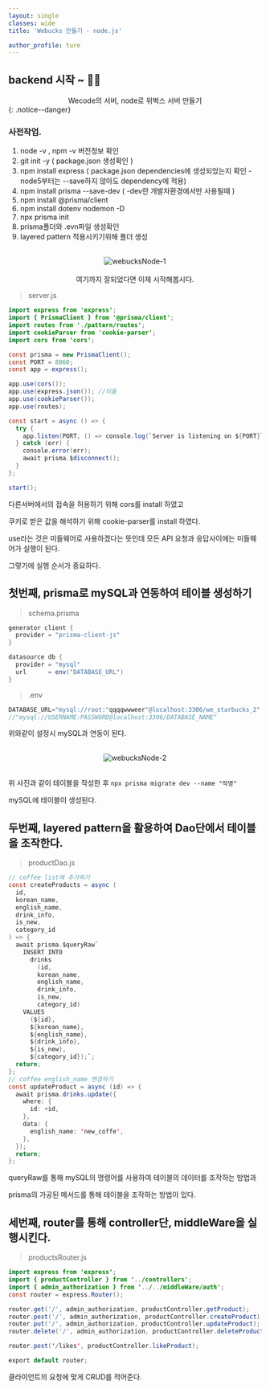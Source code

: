 ```yaml
---
layout: single
classes: wide
title: 'Webucks 만들기 - node.js'

author_profile: ture
---
```


## backend 시작 ~ 🧑‍💻

<center>Wecode의 서버, node로 위벅스 서버 만들기</center>
{: .notice--danger}

### 사전작업.

1. node -v , npm -v 버전정보 확인
2. git init -y ( package.json 생성확인 )
3. npm install express ( package.json dependencies에 생성되었는지 확인 - node5부터는 --save하지 않아도 dependency에 적용)
4. npm install prisma --save-dev ( -dev란 개발자환경에서만 사용될때 )
5. npm install @prisma/client
6. npm install dotenv nodemon -D
7. npx prisma init
8. prisma폴더와 .evn파일 생성확인
9. layered pattern 적용시키기위해 폴더 생성

<br>
<center><img src="../images/2021-10-27-first/webucksNode-1.png" alt="webucksNode-1"  /></center>
<br>

<center>여기까지 잘되었다면 이제 시작해봅시다.</center>

> server.js

```java
import express from 'express';
import { PrismaClient } from '@prisma/client';
import routes from './pattern/routes';
import cookieParser from 'cookie-parser';
import cors from 'cors';

const prisma = new PrismaClient();
const PORT = 8060;
const app = express();

app.use(cors());
app.use(express.json()); //미들
app.use(cookieParser());
app.use(routes);

const start = async () => {
  try {
    app.listen(PORT, () => console.log(`Server is listening on ${PORT}`));
  } catch (err) {
    console.error(err);
    await prisma.$disconnect();
  }
};

start();
```

다른서버에서의 접속을 허용하기 위해 cors를 install 하였고

쿠키로 받은 값을 해석하기 위해 cookie-parser를 install 하였다.

use라는 것은 미들웨어로 사용하겠다는 뜻인데 모든 API 요청과 응답사이에는 미들웨어가 실행이 된다.

그렇기에 실행 순서가 중요하다.

## 첫번째, prisma로 mySQL과 연동하여 테이블 생성하기

> schema.prisma

```java
generator client {
  provider = "prisma-client-js"
}

datasource db {
  provider = "mysql"
  url      = env("DATABASE_URL")
}
```

> .env

```java
DATABASE_URL="mysql://root:"qqqqwwweer"@localhost:3306/we_starbucks_2"
//"mysql://USERNAME:PASSWORD@localhost:3306/DATABASE_NAME"
```

위와같이 설정시 mySQL과 연동이 된다.

<br>
<center><img src="../images/2021-10-27-first/webucksNode-2.png" alt="webucksNode-2"  /></center>
<br>

위 사진과 같이 테이블을 작성한 후 `npx prisma migrate dev --name "작명"`

mySQL에 테이블이 생성된다.

## 두번째, layered pattern을 활용하여 Dao단에서 테이블을 조작한다.

> productDao.js

```java
// coffee list에 추가하기
const createProducts = async (
  id,
  korean_name,
  english_name,
  drink_info,
  is_new,
  category_id
) => {
  await prisma.$queryRaw`
    INSERT INTO
      drinks
        (id,
        korean_name,
        english_name,
        drink_info,
        is_new,
        category_id)
    VALUES
      (${id},
      ${korean_name},
      ${english_name},
      ${drink_info},
      ${is_new},
      ${category_id});`;
  return;
};
// coffee english_name 변경하기
const updateProduct = async (id) => {
  await prisma.drinks.update({
    where: {
      id: +id,
    },
    data: {
      english_name: 'new_coffe',
    },
  });
  return;
};
```

queryRaw를 통해 mySQL의 명령어를 사용하여 테이블의 데이터를 조작하는 방법과

prisma의 가공된 메서드를 통해 테이블을 조작하는 방법이 있다.

## 세번째, router를 통해 controller단, middleWare을 실행시킨다.

> productsRouter.js

```java
import express from 'express';
import { productController } from '../controllers';
import { admin_authorization } from '../../middleWare/auth';
const router = express.Router();

router.get('/', admin_authorization, productController.getProduct);
router.post('/', admin_authorization, productController.createProduct);
router.put('/', admin_authorization, productController.updateProduct);
router.delete('/', admin_authorization, productController.deleteProduct);

router.post('/likes', productController.likeProduct);

export default router;
```

클라이언트의 요청에 맞게 CRUD를 적어준다.
